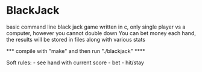 # BlackJack
basic command line black jack game written in c, only single player vs a computer, however you cannot double down
You can bet money each hand, the results will be stored in files along with various stats

*** compile with "make" and then run "./blackjack" ****

Soft rules:
    - see hand with current score
    - bet
    - hit/stay
